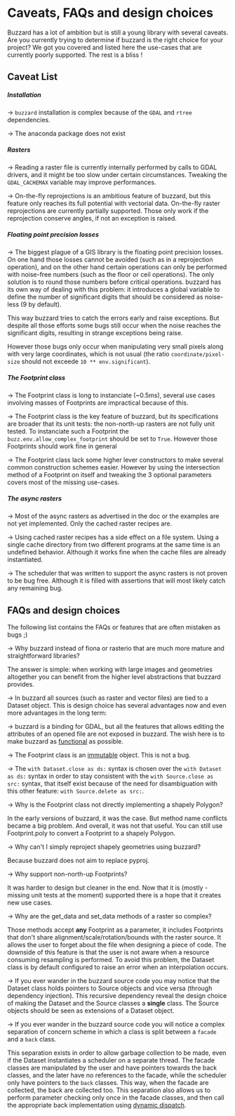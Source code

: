 # Caveats, FAQs and design choices
Buzzard has a lot of ambition but is still a young library with several caveats. Are you currently trying to determine if buzzard is the right choice for your project? We got you covered and listed here the use-cases that are currently poorly supported. The rest is a bliss !


## Caveat List
##### Installation
→ `buzzard` installation is complex because of the `GDAL` and `rtree` dependencies.

→ The anaconda package does not exist


##### Rasters
→ Reading a raster file is currently internally performed by calls to GDAL drivers, and it might be too slow under certain circumstances. Tweaking the `GDAL_CACHEMAX` variable may improve performances.

→ On-the-fly reprojections is an ambitious feature of buzzard, but this feature only reaches its full potential with vectorial data. On-the-fly raster reprojections are currently partially supported. Those only work if the reprojection conserve angles, if not an exception is raised.

##### Floating point precision losses
→ The biggest plague of a GIS library is the floating point precision losses. On one hand those losses cannot be avoided (such as in a reprojection operation), and on the other hand certain operations can only be performed with noise-free numbers (such as the floor or ceil operations). The only solution is to round those numbers before critical operations. buzzard has its own way of dealing with this problem: it introduces a global variable to define the number of significant digits that should be considered as noise-less (9 by default).

This way buzzard tries to catch the errors early and raise exceptions. But despite all those efforts some bugs still occur when the noise reaches the significant digits, resulting in strange exceptions being raise.

However those bugs only occur when manipulating very small pixels along with very large coordinates, which is not usual (the ratio `coordinate/pixel-size` should not exceede `10 ** env.significant`).

<!-- Luckily enough, buzzard supports on-the-fly reprojections, and it is easy to setup a working spatial reference system centered on 0. Doing so will prevent almost all problems. -->

##### The Footprint class
→ The Footprint class is long to instanciate (~0.5ms), several use cases involving masses of Footprints are impractical because of this.

→ The Footprint class is the key feature of buzzard, but its specifications are broader that its unit tests: the non-north-up rasters are not fully unit tested. To instanciate such a Footprint the `buzz.env.allow_complex_footprint` should be set to `True`. However those Footprints should work fine in general

→ The Footprint class lack some higher lever constructors to make several common construction schemes easier. However by using the intersection method of a Footprint on itself and tweaking the 3 optional parameters covers most of the missing use-cases.

##### The async rasters
→ Most of the async rasters as advertised in the doc or the examples are not yet implemented. Only the cached raster recipes are.

→ Using cached raster recipes has a side effect on a file system. Using a single cache directory from two different programs at the same time is an undefined behavior. Although it works fine when the cache files are already instantiated.

→ The scheduler that was written to support the async rasters is not proven to be bug free. Although it is filled with assertions that will most likely catch any remaining bug.

## FAQs and design choices
The following list contains the FAQs or features that are often mistaken as bugs ;)

→ Why buzzard instead of fiona or rasterio that are much more mature and straightforward libraries?

The answer is simple: when working with large images and geometries altogether you can benefit from the higher level abstractions that buzzard provides.

→ In buzzard all sources (such as raster and vector files) are tied to a Dataset object. This is design choice has several advantages now and even more advantages in the long term:

→ buzzard is a binding for GDAL, but all the features that allows editing the attributes of an opened file are not exposed in buzzard. The wish here is to make buzzard as [functional](https://en.wikipedia.org/wiki/Functional_programming) as possible.

→ The Footprint class is an [immutable](https://en.wikipedia.org/wiki/Immutable_object) object. This is not a bug.

→ The `with Dataset.close as ds:` syntax is chosen over the `with Dataset as ds:`  syntax in order to stay consistent with the `with Source.close as src:` syntax, that itself exist because of the need for disambiguation with this other feature: `with Source.delete as src:`.

→ Why is the Footprint class not directly implementing a shapely Polygon?

In the early versions of buzzard, it was the case. But method name conflicts became a big problem. And overall, it was not that useful. You can still use Footprint.poly to convert a Footprint to a shapely Polygon.

→ Why can't I simply reproject shapely geometries using buzzard?

Because buzzard does not aim to replace pyproj.

→ Why support non-north-up Footprints?

It was harder to design but cleaner in the end. Now that it is (mostly - missing unit tests at the moment) supported there is a hope that it creates new use cases.

→ Why are the get_data and set_data methods of a raster so complex?

Those methods accept **any** Footprint as a parameter, it includes Footprints that don't share alignment/scale/rotation/bounds with the raster source. It allows the user to forget about the file when designing a piece of code. The downside of this feature is that the user is not aware when a resource consuming resampling is performed. To avoid this problem, the Dataset class is by default configured to raise an error when an interpolation occurs.

→ If you ever wander in the buzzard source code you may notice that the Dataset class holds pointers to Source objects and vice versa (through dependency injection). This recursive dependency reveal the design choice of making the Dataset and the Source classes a **single** class. The Source objects should be seen as extensions of a Dataset object.

→ If you ever wander in the buzzard source code you will notice a complex separation of concern scheme in which a class is split between a  `facade` and a `back` class.

This separation exists in order to allow garbage collection to be made, even if the Dataset instantiates a scheduler on a separate thread. The facade classes are manipulated by the user and have pointers towards the back classes, and the later have no references to the facade, while the scheduler only have pointers to the `back` classes. This way, when the facade are collected, the back are collected too. This separation also allows us to perform parameter checking only once in the facade classes, and then call the appropriate back implementation using [dynamic dispatch](https://en.wikipedia.org/wiki/Dynamic_dispatch).
